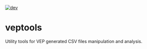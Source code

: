 [![dev](https://github.com/f1lem0n/veptools/actions/workflows/dev.yaml/badge.svg?branch=main)](https://github.com/f1lem0n/veptools/actions/workflows/dev.yaml)

# veptools
Utility tools for VEP generated CSV files manipulation and analysis.
